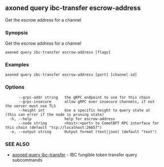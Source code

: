 ## axoned query ibc-transfer escrow-address

Get the escrow address for a channel

### Synopsis

Get the escrow address for a channel

```
axoned query ibc-transfer escrow-address [flags]
```

### Examples

```
axoned query ibc-transfer escrow-address [port] [channel-id]
```

### Options

```
      --grpc-addr string   the gRPC endpoint to use for this chain
      --grpc-insecure      allow gRPC over insecure channels, if not the server must use TLS
      --height int         Use a specific height to query state at (this can error if the node is pruning state)
  -h, --help               help for escrow-address
      --node string        <host>:<port> to CometBFT RPC interface for this chain (default "tcp://localhost:26657")
  -o, --output string      Output format (text|json) (default "text")
```

### SEE ALSO

* [axoned query ibc-transfer](axoned_query_ibc-transfer.md)	 - IBC fungible token transfer query subcommands
